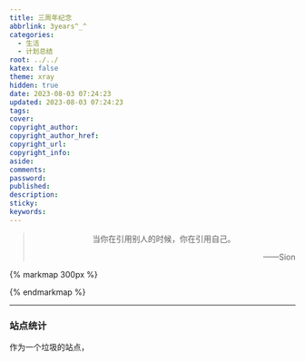 ```yaml
---
title: 三周年纪念
abbrlink: 3years^_^
categories:
  - 生活
  - 计划总结
root: ../../
katex: false
theme: xray
hidden: true
date: 2023-08-03 07:24:23
updated: 2023-08-03 07:24:23
tags:
cover:
copyright_author:
copyright_author_href:
copyright_url:
copyright_info:
aside:
comments:
password:
published:
description:
sticky:
keywords:
---
```


> <center>当你在引用别人的时候，你在引用自己。</center>
> <p align="right">——Sion</p>

{% markmap 300px %}
<!-- @import "[TOC]" {cmd="toc" depthFrom=1 depthTo=6 orderedList=false} -->
<!-- code_chunk_output -->



<!-- /code_chunk_output -->
{% endmarkmap %}

-----
### 站点统计
作为一个垃圾的站点，
